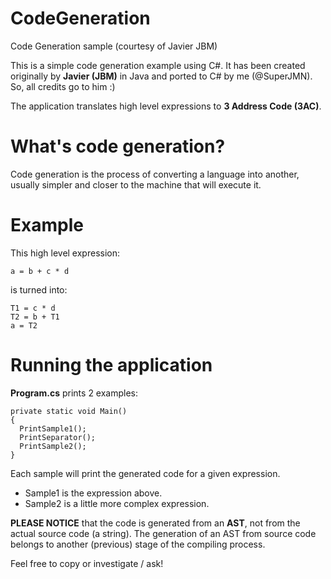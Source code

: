 # CodeGeneration

Code Generation sample (courtesy of Javier JBM)

This is a simple code generation example using C#. It has been created originally by **Javier (JBM)** in Java and ported to C# by me (@SuperJMN). So, all credits go to him :)

The application translates high level expressions to **3 Address Code (3AC)**.

# What's code generation?

Code generation is the process of converting a language into another, usually simpler and closer to the machine that will execute it.

# Example

This high level expression:

`a = b + c * d`

is turned into:

```
T1 = c * d
T2 = b + T1
a = T2
```

# Running the application

**Program.cs** prints 2 examples:

```
private static void Main()
{
  PrintSample1();
  PrintSeparator();
  PrintSample2();
}
```

Each sample will print the generated code for a given expression. 

- Sample1 is the expression above. 
- Sample2 is a little more complex expression.

**PLEASE NOTICE** that the code is generated from an **AST**, not from the actual source code (a string). The generation of an AST from source code belongs to another (previous) stage of the compiling process.

Feel free to copy or investigate / ask!
